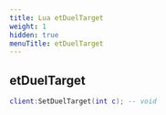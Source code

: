 ```yaml
---
title: Lua etDuelTarget
weight: 1
hidden: true
menuTitle: etDuelTarget
---
```

## etDuelTarget
```lua
client:SetDuelTarget(int c); -- void
```
